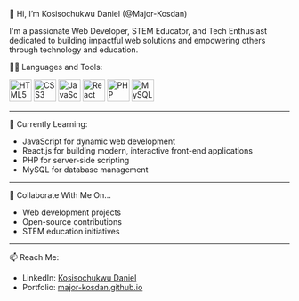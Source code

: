 👋 Hi, I’m Kosisochukwu Daniel (@Major-Kosdan)

I'm a passionate Web Developer, STEM Educator, and Tech Enthusiast dedicated to building impactful web solutions and empowering others through technology and education.



👨‍💻 Languages and Tools:

<p align="left">
  <img src="https://cdn.jsdelivr.net/gh/devicons/devicon/icons/html5/html5-original.svg" alt="HTML5" width="40" height="40"/> 
  <img src="https://cdn.jsdelivr.net/gh/devicons/devicon/icons/css3/css3-original.svg" alt="CSS3" width="40" height="40"/> 
  <img src="https://cdn.jsdelivr.net/gh/devicons/devicon/icons/javascript/javascript-original.svg" alt="JavaScript" width="40" height="40"/> 
  <img src="https://cdn.jsdelivr.net/gh/devicons/devicon/icons/react/react-original.svg" alt="React" width="40" height="40"/>
  <img src="https://cdn.jsdelivr.net/gh/devicons/devicon/icons/php/php-original.svg" alt="PHP" width="40" height="40"/>
  <img src="https://cdn.jsdelivr.net/gh/devicons/devicon/icons/mysql/mysql-original.svg" alt="MySQL" width="40" height="40"/>
</p>

---

🌱 Currently Learning:
- JavaScript for dynamic web development  
- React.js for building modern, interactive front-end applications  
- PHP for server-side scripting  
- MySQL for database management

---

💞️ Collaborate With Me On...
- Web development projects  
- Open-source contributions  
- STEM education initiatives

---

📫 Reach Me:
- LinkedIn: [Kosisochukwu Daniel](https://www.linkedin.com/in/kosisochukwu-daniel-819b3b331/)
- Portfolio: [major-kosdan.github.io](https://major-kosdan.github.io)



